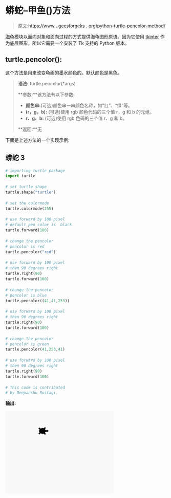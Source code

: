 # 蟒蛇–甲鱼()方法

> 原文:[https://www . geesforgeks . org/python-turtle-pencolor-method/](https://www.geeksforgeeks.org/python-turtle-pencolor-method/)

[海龟](https://www.geeksforgeeks.org/turtle-programming-python/)模块以面向对象和面向过程的方式提供海龟图形原语。因为它使用 [tkinter](https://www.geeksforgeeks.org/python-gui-tkinter/) 作为底层图形，所以它需要一个安装了 Tk 支持的 Python 版本。

## turtle.pencolor():

这个方法是用来改变龟画的墨水颜色的。默认颜色是黑色。

> **语法:** turtle.pencolor(*args)
> 
> **参数:**该方法有以下参数:
> 
> *   **颜色串:**(可选)颜色串一串颜色名称，如“红”、“绿”等。
> *   **(r，g，b):** (可选)使用 rgb 颜色代码的三个值 r，g 和 b 的元组。
> *   **r、g、b:** (可选)使用 rgb 色码的三个值 r、g 和 b。
> 
> **返回:**无

下面是上述方法的一个实现示例:

## 蟒蛇 3

```py
# importing turtle package
import turtle

# set turtle shape
turtle.shape("turtle")

# set the colormode
turtle.colormode(255)

# use forward by 100 pixel
# default pen color is  black
turtle.forward(100)

# change the pencolor
# pencolor is red
turtle.pencolor("red")

# use forward by 100 pixel
# then 90 degrees right
turtle.right(90)
turtle.forward(100)

# change the pencolor
# pencolor is blue
turtle.pencolor((41,41,253))

# use forward by 100 pixel
# then 90 degrees right
turtle.right(90)
turtle.forward(100)

# change the pencolor
# pencolor is green
turtle.pencolor(41,253,41)

# use forward by 100 pixel
# then 90 degrees right
turtle.right(90)
turtle.forward(100)

# This code is contributed
# by Deepanshu Rustagi.
```

**输出:**

![Output turtle pencolor changes demo](img/bb93394a2565175535f08b12d3952fbc.png)